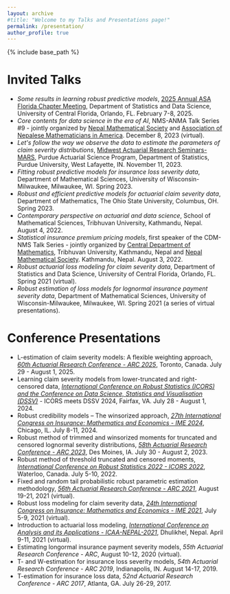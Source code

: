 ```yaml
---
layout: archive
#title: "Welcome to my Talks and Presentations page!"
permalink: /presentation/
author_profile: true
---
```


{% include base_path %}

Invited Talks
=====
- *Some results in learning robust predictive models*, [2025 Annual ASA Florida Chapter Meeting](https://sciences.ucf.edu/statistics/2025-annual-asa-florida-chapter-meeting/), Department of Statistics and Data Science,
University of Central Florida, Orlando, FL. February 7-8, 2025.
 - *Core contents for data science in the era of AI*, NMS-ANMA Talk Series #9 - jointly organized by [Nepal Mathematical Society](https://www.nms.org.np/) and [Association of Nepalese Mathematicians in America](https://www.anmaweb.org/). December 8, 2023 (virtual).
 - *Let's follow the way we observe the data to estimate the parameters of claim severity distributions*, [Midwest Actuarial Research Seminars-MARS](https://www.math.purdue.edu/news/2023/midwest-actuarial-research-seminars.html), Purdue Actuarial Science Program, Department of Statistics, Purdue University, West Lafayette, IN. November 11, 2023.
 - *Fitting robust predictive models for insurance loss severity data*, Department of Mathematical Sciences, University of Wisconsin-Milwaukee, Milwaukee, WI. Spring 2023.
 - *Robust and efficient predictive models for actuarial claim severity data*, Department of Mathematics, The Ohio State University, Columbus, OH. Spring 2023.
 - *Contemporary perspective on actuarial and data science*, School of Mathematical Sciences, Tribhuvan University, Kathmandu, Nepal. August 4, 2022.
 - *Statistical insurance premium pricing models*, first speaker of the CDM-NMS Talk Series - jointly organized by [Central Department of Mathematics](https://www.cdmathtu.edu.np/), Tribhuvan University, Kathmandu, Nepal and [Nepal Mathematical Society](https://www.nms.org.np/). Kathmandu, Nepal. August 3, 2022.
 - *Robust actuarial loss modeling for claim severity data*, Department of Statistics and Data Science, University of Central Florida, Orlando, FL. Spring 2021 (virtual).
 - *Robust estimation of loss models for lognormal insurance payment severity data*, Department of Mathematical Sciences, University of Wisconsin-Milwaukee, Milwaukee, WI. Spring 2021 (a series of virtual presentations).

Conference Presentations
=====
- L-estimation of claim severity models: A flexible weighting approach, [*60th Actuarial Research Conference - ARC 2025*](https://sites.google.com/view/arc2025/), Toronto, Canada. July 29 - August 1, 2025.
- Learning claim severity models from lower-truncated and right-censored data, [*International Conference on Robust Statistics (ICORS) and the Conference on Data Science, Statistics and Visualisation (DSSV)*](https://icors2024.statistics.gmu.edu/) - ICORS meets DSSV 2024, Fairfax, VA. July 28 - August 1, 2024.
- Robust credibility models – The winsorized approach, [*27th International Congress on Insurance: Mathematics and Economics - IME 2024*](https://publish.illinois.edu/ime-conf-2024/), Chicago, IL. July 8-11, 2024.
- Robust method of trimmed and winsorized moments for truncated and censored lognormal severity distributions, [*58th Actuarial Research Conference - ARC 2023*](https://www.soa.org/prof-dev/events/2023-arc/), Des Moines, IA. July 30 - August 2, 2023.
- Robust method of threshold truncated and censored moments, [*International Conference on Robust Statistics 2022 - ICORS 2022*](https://uwaterloo.ca/international-conference-robust-statistics/), Waterloo, Canada. July 5-10, 2022.
- Fixed and random tail probabilistic robust parametric estimation methodology, [*56th Actuarial Research Conference - ARC 2021*](https://www.soa.org/sections/education-research/educ-research-newsletter/2021/june/ehn-2021-06-guan/), August 19-21, 2021 (virtual).
- Robust loss modeling for claim severity data, [*24th International Congress on Insurance: Mathematics and Economics - IME 2021*](https://publish.illinois.edu/ime-conf-2021/), July 5-9, 2021 (virtual).
- Introduction to actuarial loss modeling, [*International Conference on Analysis and its Applications - ICAA-NEPAL-2021*](http://icaa2021.ku.edu.np/), Dhulikhel, Nepal. April 9-11, 2021 (virtual).
- Estimating longormal insurance payment severity models, *55th Actuarial Research Conference - ARC*, August 10-12, 2020 (virtual).
- T- and W-estimation for insurance loss severity models, *54th Actuarial Research Conference - ARC 2019*, Indianapolis, IN. August 14-17, 2019.
- T-estimation for insurance loss data, *52nd Actuarial Research Conference - ARC 2017*, Atlanta, GA. July 26-29, 2017.
   

